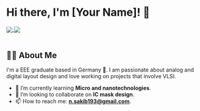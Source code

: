 # Hi there, I'm [Your Name]! 👋

<a href="https://github.com/Noor-Sakib">
  <img align="center" src="https://github-readme-stats.vercel.app/api?username=Noor-Sakib&show_icons=true&theme=dracula&include_all_commits=true&count_private=true"/>
</a>
<a href="https://github.com/Noor-Sakib">
 <img align="center" src="https://github-readme-stats.vercel.app/api/top-langs/?username=Noor-Sakib&layout=compact&theme=dracula"/>
</a>

<br/>
<br/>

## 👨‍💻 About Me

I'm a EEE graduate based in Germany 📍. I am passionate about analog and digital layout design and love working on projects that involve VLSI.

- 🌱 I’m currently learning **Micro and nanotechnologies**.
- 👯 I’m looking to collaborate on **IC mask design**.
- 📫 How to reach me: **n.sakib193@gmail.com**.
